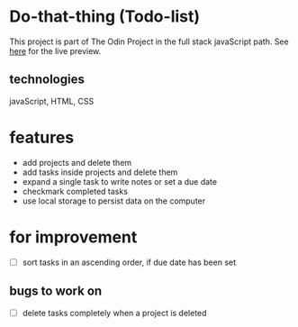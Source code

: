 # Do-that-thing (Todo-list)
This project is part of The Odin Project in the full stack javaScript path. 
See [here](https://eveieve.github.io/TodoList2/) for the live preview. 

## technologies 
javaScript, HTML, CSS 

# features

* add projects and delete them 
* add tasks inside projects and delete them 
* expand a single task to write notes or set a due date 
* checkmark completed tasks 
* use local storage to persist data on the computer 

# for improvement 

- [ ] sort tasks in an ascending order, if due date has been set 

## bugs to work on 

- [ ] delete tasks completely when a project is deleted 
